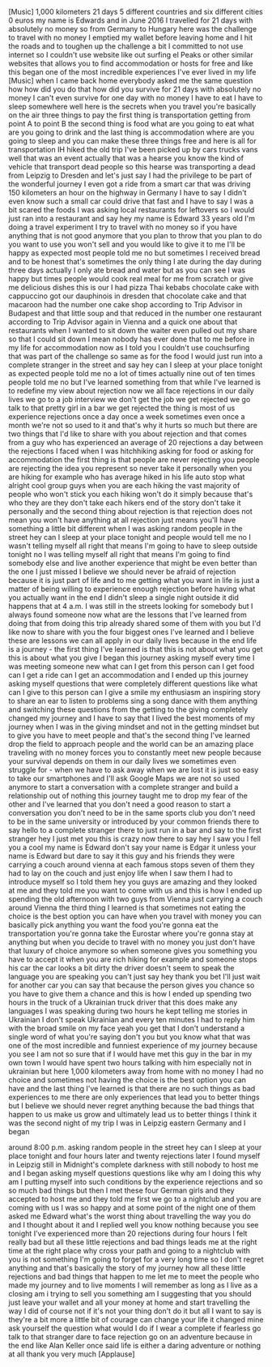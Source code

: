 
[Music]
1,000 kilometers 21 days 5 different
countries and six different cities 0
euros
my name is Edwards and in June 2016
I travelled for 21 days with absolutely
no money so from Germany to Hungary here
was the challenge to travel with no
money I emptied my wallet before leaving
home and I hit the roads and to toughen
up the challenge a bit I committed to
not use internet so I couldn&#39;t use
website like out surfing el Peaks or
other similar websites that allows you
to find accommodation or hosts for free
and like this began one of the most
incredible experiences I&#39;ve ever lived
in my life
[Music]
when I came back home everybody asked me
the same question how how did you do
that how did you survive for 21 days
with absolutely no money
I can&#39;t even survive for one day with no
money I have to eat I have to sleep
somewhere well here is the secrets when
you travel you&#39;re basically on the air
three things to pay the first thing is
transportation getting from point A to
point B the second thing is food what
are you going to eat what are you going
to drink and the last thing is
accommodation where are you going to
sleep and you can make these three
things free and here is all for
transportation IH hiked the old trip
I&#39;ve been picked up by cars trucks vans
well that was an event actually that was
a hearse you know the kind of vehicle
that transport dead people so this
hearse was transporting a dead from
Leipzig to Dresden and let&#39;s just say I
had the privilege to be part of the
wonderful journey I even got a ride from
a smart car that was driving 150
kilometers an hour on the highway in
Germany I have to say I didn&#39;t even know
such a small car could drive that fast
and I have to say I was a bit scared the
foods
I was asking local restaurants for
leftovers so I would just ran into a
restaurant and say hey my name is Edward
33 years old I&#39;m doing a travel
experiment I try to travel with no money
so if you have anything that is not good
anymore that you plan to throw that you
plan to do you want to use you won&#39;t
sell and you would like to give it to me
I&#39;ll be happy as expected
most people told me no but sometimes I
received bread and to be honest that&#39;s
sometimes the only thing I ate during
the day during three days actually I
only ate bread and water but as you can
see I was happy but
times people would cook real meal for me
from scratch or give me delicious dishes
this is our I had pizza Thai kebabs
chocolate cake with cappuccino got our
dauphinois in dresden that chocolate
cake and that macaroon had the number
one cake shop according to Trip Advisor
in Budapest and that little soup and
that reduced in the number one
restaurant according to Trip Advisor
again in Vienna and a quick one about
that restaurants when I wanted to sit
down the waiter even pulled out my share
so that I could sit down I mean nobody
has ever done that to me before in my
life
for accommodation now as I told you I
couldn&#39;t use couchsurfing that was part
of the challenge so same as for the food
I would just run into a complete
stranger in the street and say hey can I
sleep at your place tonight
as expected people told me no a lot of
times actually nine out of ten times
people told me no but I&#39;ve learned
something from that while I&#39;ve learned
is to redefine my view about rejection
now we all face rejections in our daily
lives we go to a job interview we don&#39;t
get the job we get rejected we go talk
to that pretty girl in a bar we get
rejected the thing is most of us
experience rejections once a day once a
week sometimes even once a month we&#39;re
not so used to it and that&#39;s why it
hurts so much but there are two things
that I&#39;d like to share with you about
rejection and that comes from a guy who
has experienced an average of 20
rejections a day between the rejections
I faced when I was hitchhiking asking
for food or asking for accommodation the
first thing is that people are never
rejecting you people are rejecting the
idea you represent so never take it
personally when you are hiking for
example who has average hiked in his
life auto stop what alright cool group
guys
when you are each hiking the vast
majority of people who won&#39;t stick you
each hiking won&#39;t do it simply because
that&#39;s who they are
they don&#39;t take each hikers end of the
story don&#39;t take it personally and the
second thing about rejection is that
rejection does not mean you won&#39;t have
anything at all
rejection just means you&#39;ll have
something a little bit different when I
was asking random people in the street
hey can I sleep at your place tonight
and people would tell me no I wasn&#39;t
telling myself all right that means I&#39;m
going to have to sleep outside tonight
no I was telling myself all right
that means I&#39;m going to find somebody
else and live another experience that
might be even better than the one I just
missed I believe we should never be
afraid of rejection because it is just
part of life and to me getting what you
want in life is just a matter of being
willing to experience enough rejection
before having what you actually want in
the end I didn&#39;t sleep a single night
outside it did happens that at 4 a.m. I
was still in the streets looking for
somebody but I always found someone now
what are the lessons that I&#39;ve learned
from doing that from doing this trip
already shared some of them with you but
I&#39;d like now to share with you the four
biggest ones I&#39;ve learned and I believe
these are lessons we can all apply in
our daily lives because in the end life
is a journey - the first thing I&#39;ve
learned is that this is not about what
you get this is about what you give I
began this journey asking myself every
time I was meeting someone new what can
I get from this person can I get food
can I get a ride can I get an
accommodation and I ended up this
journey asking myself questions that
were completely different questions like
what can I give to this person can I
give a smile my enthusiasm an inspiring
story to share
an ear to listen to problems sing a song
dance with them anything and switching
these questions from the getting to the
giving completely changed my journey and
I have to say that I lived the best
moments of my journey when I was in the
giving mindset and not in the getting
mindset but to give you have to meet
people and that&#39;s the second thing I&#39;ve
learned drop the field to approach
people and the world can be an amazing
place traveling with no money forces you
to constantly meet new people because
your survival depends on them in our
daily lives we sometimes even struggle
for - when we have to ask away
when we are lost it is just so easy to
take our smartphones and I&#39;ll ask Google
Maps we are not so used anymore to start
a conversation with a complete stranger
and build a relationship out of nothing
this journey taught me to drop my fear
of the other and I&#39;ve learned that you
don&#39;t need a good reason to start a
conversation you don&#39;t need to be in the
same sports club you don&#39;t need to be in
the same university or introduced by
your common friends there to say hello
to a complete stranger there to just run
in a bar and say to the first stranger
hey I just met you this is crazy
now there to say hey I saw you I fell
you a cool my name is Edward don&#39;t say
your name is Edgar it unless your name
is Edward but dare to say it this guy
and his friends they were carrying a
couch around vienna at each famous stops
seven of them they had to lay on the
couch and just enjoy life when I saw
them I had to introduce myself so I told
them hey you guys are amazing and they
looked at me and they told me you want
to come with us and this is how I ended
up spending the old afternoon with two
guys from Vienna just carrying a couch
around Vienna
the third thing I learned is that
sometimes not eating the choice is the
best option you can have when you travel
with money you can basically pick
anything you want the food you&#39;re gonna
eat the transportation you&#39;re gonna take
the Eurostar where you&#39;re gonna stay at
anything but when you decide to travel
with no money you just don&#39;t have that
luxury of choice anymore
so when someone gives you something you
have to accept it when you are rich
hiking for example and someone stops his
car the car looks a bit dirty the driver
doesn&#39;t seem to speak the language you
are speaking you can&#39;t just say hey
thank you bet I&#39;ll just wait for another
car you can say that because the person
gives you chance so you have to give
them a chance and this is how I ended up
spending two hours in the truck of a
Ukrainian truck driver that this does
make any languages I was speaking during
two hours he kept telling me stories in
Ukrainian I don&#39;t speak Ukrainian and
every ten minutes I had to reply him
with the broad smile on my face yeah you
get that I don&#39;t understand a single
word of what you&#39;re saying don&#39;t you but
you know what that was one of the most
incredible and funniest experience of my
journey because you see I am not so sure
that if I would have met this guy in the
bar in my own town I would have spent
two hours talking with him especially
not in ukrainian but here 1,000
kilometers away from home with no money
I had no choice and sometimes not having
the choice is the best option you can
have and the last thing I&#39;ve learned is
that there are no such things as bad
experiences to me there are only
experiences that lead you to better
things
but I believe we should never regret
anything because the bad things that
happen to us make us grow and ultimately
lead us to better things I think it was
the second night of my trip I was in
Leipzig eastern Germany and I began

around 8:00 p.m.
asking random people in the street hey
can I sleep at your place tonight and
four hours later and twenty rejections
later I found myself in Leipzig still in
Midnight&#39;s complete darkness with still
nobody to host me and I began asking
myself questions questions like why am I
doing this why am I putting myself into
such conditions by the experience
rejections and so so much bad things but
then I met these four German girls and
they accepted to host me and they told
me first we go to a nightclub and you
are coming with us I was so happy and at
some point of the night one of them
asked me Edward what&#39;s the worst thing
about travelling the way you do and I
thought about it and I replied well you
know nothing because you see tonight
I&#39;ve experienced more than 20 rejections
during four hours I felt really bad but
all these little rejections and bad
things leads me at the right time at the
right place
why cross your path and going to a
nightclub with you is not something I&#39;m
going to forget for a very long time so
I don&#39;t regret anything and that&#39;s
basically the story of my journey how
all these little rejections and bad
things that happen to me let me to meet
the people who made my journey and to
live moments I will remember as long as
I live
as a closing am i trying to sell you
something am I suggesting that you
should just leave your wallet and all
your money at home and start travelling
the way I did of course not
if it&#39;s not your thing don&#39;t do it but
all I want to say is they&#39;re a bit more
a little bit of courage can change your
life it changed mine ask yourself the
question what would I do if I wear a
complete
if fearless go talk to that stranger
dare to face rejection go on an
adventure because in the end like Alan
Keller once said life is either a daring
adventure or nothing at all thank you
very much
[Applause]

